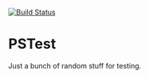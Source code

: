 [![Build Status](https://silde.visualstudio.com/MyFirstProject/_apis/build/status/tuulkas.PSTest?branchName=main)](https://silde.visualstudio.com/MyFirstProject/_build/latest?definitionId=1&branchName=main)
# PSTest
Just a bunch of random stuff for testing.
